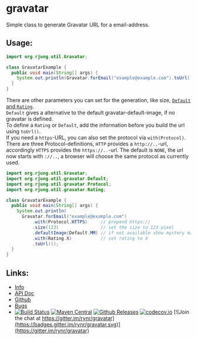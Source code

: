 gravatar
========

Simple class to generate Gravatar URL for a email-address.

Usage:
------

```java
import org.rjung.util.Gravatar;

class GravatarExample {
  public void main(String[] args) {
    System.out.println(Gravatar.forEmail("example@example.com").toUrl());
  }
}
```

There are other parameters you can set for the generation, like size,
[`Default` and `Rating`](https://en.gravatar.com/site/implement/images/).  
`Default` gives a alternative to the default gravatar-default-image, if no
gravatar is defined.  
To define a `Rating` or `Default`, add the information before you build the url
using `toUrl()`.  
If you need a `https`-URL, you can also set the protocol via `with(Protocol)`.
There are three Protocol-definitions, `HTTP` provides a `http://..`-url,
accordingly `HTTPS` provides the `https://..`-url. The default is `NONE`, the
url now starts with `://..`, a browser will choose the same protocol as
currently used.

```java
import org.rjung.util.Gravatar;
import org.rjung.util.gravatar.Default;
import org.rjung.util.gravatar.Protocol;
import org.rjung.util.gravatar.Rating;

class GravatarExample {
  public void main(String[] args) {
    System.out.println(
      Gravatar.forEmail("example@example.com")
          .with(Protocol.HTTPS)     // prepend https://
          .size(123)                // set the size to 123 pixel
          .defaultImage(Default.MM) // if not available show mystery man image
          .with(Rating.X)           // set rating to X
          .toUrl());
  }
}
```

Links:
------

 - [Info](https://rynr.github.io/gravatar/)
 - [API Doc](http://www.javadoc.io/doc/org.rjung.util/gravatar)
 - [Github](https://github.com/rynr/gravatar)
 - [Bugs](https://github.com/rynr/gravatar/issues)
 - [![Build Status](https://travis-ci.org/rynr/gravatar.svg?branch=master)](https://travis-ci.org/rynr/gravatar) [![Maven Central](https://img.shields.io/maven-central/v/org.rjung.util/gravatar.svg)](http://mvnrepository.com/artifact/org.rjung.util/gravatar) [![Github Releases](https://img.shields.io/github/downloads/rynr/gravatar/latest/total.svg)](https://github.com/rynr/gravatar/releases) [![codecov.io](https://codecov.io/github/rynr/gravatar/coverage.svg?branch=master)](https://codecov.io/github/rynr/gravatar?branch=master) [![Join the chat at https://gitter.im/rynr/gravatar](https://badges.gitter.im/rynr/gravatar.svg)](https://gitter.im/rynr/gravatar)


